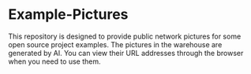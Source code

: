 # Example-Pictures

This repository is designed to provide public network pictures for some open source project examples. The pictures in the warehouse are generated by AI. You can view their URL addresses through the browser when you need to use them.